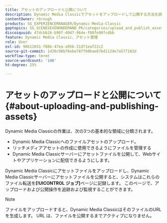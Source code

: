 ```yaml
---
title: アセットのアップロードと公開について
description: Dynamic Media Classicでアセットをアップロードして公開する方法を説明します。
contentOwner: rbrough
products: SG_EXPERIENCEMANAGER/Dynamic-Media-Classic
geptopics: SG_SCENESEVENONDEMAND_PK/categories/upload_and_publish_assets
discoiquuid: 47dcbb26-b90f-40d7-964e-f08fe98fcdbb
feature: Dynamic Media Classic，アセット管理
role: User
exl-id: 98b12031-f88b-47ea-a95b-31d71eaf22c2
source-git-commit: 1d30c98b76ebe78ff60bae87bd112de7a577182d
workflow-type: tm+mt
source-wordcount: '148'
ht-degree: 25%

---
```


# アセットのアップロードと公開について {#about-uploading-and-publishing-assets}

Dynamic Media Classicの作業は、次の3つの基本的な領域に分類されます。

* Dynamic Media Classicへのファイルアセットのアップロード。
* リッチメディアアセットの作成に使用できるようにファイルを管理する
* Dynamic Media Classicサーバーにアセットファイルを公開して、Webサイトやアプリケーションに配信できるようにします。

Dynamic Media Classicにアセットファイルをアップロードし、Dynamic Media Classicサーバーにアセットファイルを公開すると、システムはこれらのファイル転送を&#x200B;**[!UICONTROL ジョブ]**&#x200B;ページに記録します。 このページで、アップロードおよび公開操作を追跡および監視することができます。

>[!NOTE]
>
>ファイルをアップロードすると、Dynamic Media ClassicはそのファイルのURLを生成します。 URL は、ファイルを公開するまでアクティブになりません。

<!-- >[!NOTE]
>
>A new Instant Publish feature was made available shortly after the release of Dynamic Media Classic 6.0. This feature, which publishes assets immediately with one step, is being rolled out gradually, replacing the **[!UICONTROL Mark for Publish]** functionality. Some users will continue to see the current interface and functionality for a while, until they are included in the rollout. In addition, some assets will continue to use the “Mark for Publish” process for a while after the rollout. -->
